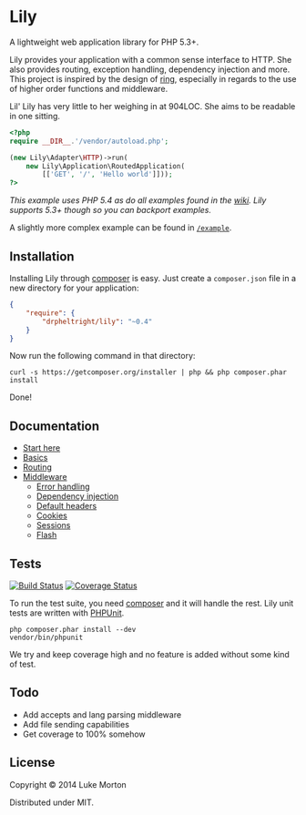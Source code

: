# Lily

A lightweight web application library for PHP 5.3+.

Lily provides your application with a common sense interface to HTTP. She also
provides routing, exception handling, dependency injection and more. This
project is inspired by the design of [ring][ring], especially in regards to the
use of higher order functions and middleware. 

Lil' Lily has very little to her weighing in at 904LOC. She aims to be readable
in one sitting.

```php
<?php
require __DIR__.'/vendor/autoload.php';

(new Lily\Adapter\HTTP)->run(
    new Lily\Application\RoutedApplication(
        [['GET', '/', 'Hello world']]));
?>
```

*This example uses PHP 5.4 as do all examples found in the [wiki][wiki]. Lily
supports 5.3+ though so you can backport examples.*

A slightly more complex example can be found in [`/example`][example].

[ring]: https://github.com/ring-clojure/ring
[wiki]: https://github.com/DrPheltRight/lily/wiki/000-overview
[example]: https://github.com/DrPheltRight/lily/blob/develop/example/

## Installation

Installing Lily through [composer][composer] is easy. Just create a `composer.json`
file in a new directory for your application:

```json
{
    "require": {
        "drpheltright/lily": "~0.4"
    }
}
```

Now run the following command in that directory:

```
curl -s https://getcomposer.org/installer | php && php composer.phar install
```

Done!

[composer]: http://getcomposer.org/

## Documentation

 - [Start here][start-here]
 - [Basics][basics]
 - [Routing][routing]
 - [Middleware][middleware]
    - [Error handling][error-handling]
    - [Dependency injection][di]
    - [Default headers][default-headers]
    - [Cookies][cookies]
    - [Sessions][sessions]
    - [Flash][flash]

 [start-here]: https://github.com/DrPheltRight/lily/wiki/000-overview
 [basics]: https://github.com/DrPheltRight/lily/wiki/001-basics
 [routing]: https://github.com/DrPheltRight/lily/wiki/002-routing
 [middleware]: https://github.com/DrPheltRight/lily/wiki/003-middleware
 [error-handling]: https://github.com/DrPheltRight/lily/wiki/errors
 [di]: https://github.com/DrPheltRight/lily/wiki/di
 [default-headers]: https://github.com/DrPheltRight/lily/wiki/default-headers
 [cookies]: https://github.com/DrPheltRight/lily/wiki/cookies
 [sessions]: https://github.com/DrPheltRight/lily/wiki/sessions
 [flash]: https://github.com/DrPheltRight/lily/wiki/flash-messages

## Tests

[![Build Status](https://travis-ci.org/DrPheltRight/lily.png?branch=develop)][travis]
[![Coverage Status](https://coveralls.io/repos/DrPheltRight/lily/badge.png?branch=develop)][coveralls]

To run the test suite, you need [composer][composer] and it will handle the rest. Lily
unit tests are written with [PHPUnit][phpunit].

```
php composer.phar install --dev
vendor/bin/phpunit
```

We try and keep coverage high and no feature is added without some kind of test.

[travis]: https://travis-ci.org/DrPheltRight/lily
[coveralls]: https://coveralls.io/r/DrPheltRight/lily?branch=develop
[phpunit]: https://github.com/sebastianbergmann/phpunit/

## Todo

 - Add accepts and lang parsing middleware
 - Add file sending capabilities
 - Get coverage to 100% somehow

## License

Copyright © 2014 Luke Morton

Distributed under MIT.
